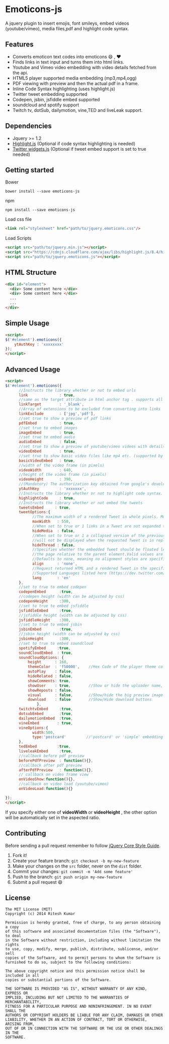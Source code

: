 Emoticons-js
============

A jquery plugin to insert emojis, font smileys, embed videos (youtube/vimeo), media files,pdf and highlight code syntax.

Features
--------

* Converts emoticon text codes into emoticons :smile: , :heart:
* Finds links in text input and turns them into html links.
* Youtube and Vimeo video embedding with video details fetched from the api.
* HTML5 player supported media embedding (mp3,mp4,ogg)
* PDF viewing with preview and then the actual pdf in a frame.
* Inline Code Syntax highlighting (uses highlight.js)
* Twitter tweet embedding supported
* Codepen, jsbin, jsfiddle embed supported
* soundcloud and spotify support
* Twitch tv, dotSub, dailymotion, vine,TED and liveLeak support.

Dependencies
------------
* Jquery >= 1.2
* [Highlight.js](https://highlightjs.org/) (Optional if code syntax highlighting is needed)
* [Twitter widgets.js](http://platform.twitter.com/widgets.js) (Optional if tweet embed support is set to true needed)

Getting started
---------------

Bower
```
bower install --save emoticons-js
```

npm
```
npm install --save emoticons-js
```

Load css file
```html
<link rel="stylesheet" href="path/to/jquery.emoticons.css"/>
```

Load Scripts
```html
<script src="path/to/jquery.min.js"></script>
<script src="https://cdnjs.cloudflare.com/ajax/libs/highlight.js/8.4/highlight.min.js"></script> <!--==== Optional =====-->
<script src="path/to/jquery.emoticons.js"></script>
```

HTML Structure
--------------
```html
<div id="element">
  <div> Some content here </div>
  <div> Some content here </div>
  ...
  ...
</div>
```

Simple Usage
------------
```html
<script>
$('#element').emoticons({
    ytAuthKey : 'xxxxxxxx'
});
</script>
```
Advanced Usage
--------------

```html
<script>
$('#element').emoticons({
      //Instructs the library whether or not to embed urls
      link              : true,
      //same as the target attribute in html anchor tag . supports all html supported target values.
      linkTarget        : '_blank',
      //Array of extensions to be excluded from converting into links
      linkExclude       : ['jpg','pdf'],
      //set true to show a preview of pdf links
      pdfEmbed          : true,
      //set true to embed images
      imageEmbed        : true,
      //set true to embed audio
      audioEmbed        : false,
      //set true to show a preview of youtube/vimeo videos with details
      videoEmbed        : true,
      //set true to show basic video files like mp4 etc. (supported by html5 player)
      basicVideoEmbed   : true,
      //width of the video frame (in pixels)
      videoWidth        : 640,
      //height of the video frame (in pixels)
      videoHeight       : 390,
      //(Mandatory) The authorization key obtained from google's developer console for using youtube data api
      ytAuthKey         : 'xxxxxxx',
      //Instructs the library whether or not to highlight code syntax.
      highlightCode     : true,
      //Instructs the library whether or not embed the tweets
      tweetsEmbed     : true,
      tweetOptions:{
            //The maximum width of a rendered Tweet in whole pixels. Must be between 220 and 550 inclusive.
            maxWidth   : 550,
            //When set to true or 1 links in a Tweet are not expanded to photo, video, or link previews.
            hideMedia  : false,
            //When set to true or 1 a collapsed version of the previous Tweet in a conversation thread
            //will not be displayed when the requested Tweet is in reply to another Tweet.
            hideThread : false,
            //Specifies whether the embedded Tweet should be floated left, right, or center in
            //the page relative to the parent element.Valid values are left, right, center, and none.
            //Defaults to none, meaning no alignment styles are specified for the Tweet.
            align      : 'none',
            //Request returned HTML and a rendered Tweet in the specified.
            //Supported Languages listed here (https://dev.twitter.com/web/overview/languages)
            lang       : 'en'
      },
      //set to true to embed codepen
      codepenEmbed      :true,
      //codepen height (width can be adjusted by css)
      codepenHeight     :300,
      //set to true to embed jsfiddle
      jsfiddleEmbed     :true,
      //jsfiddle height (width can be adjusted by css)
      jsfiddleHeight    :300,
      //set to true to embed jsbin
      jsbinEmbed        :true,
      //jsbin height (width can be adjusted by css)
      jsbinHeight       :300,
      //set to true to embed soundcloud
      spotifyEmbed     :true,
      soundCloudEmbed  : true,
      soundCloudOptions: {
          height      : 160,
          themeColor  : 'f50000',    //Hex Code of the player theme color
          autoPlay    : false,
          hideRelated : false,
          showComments: true,
          showUser    : true,        //Show or hide the uploader name, useful e.g. in tiny players to save space)
          showReposts : false,
          visual      : false,       //Show/hide the big preview image
          download    : false        //Show/Hide download buttons
              },
      twitchtvEmbed     :true,
      dotsubEmbed       :true,
      dailymotionEmbed  :true,
      vineEmbed        : true,
      vineOptions:{
            width:500,
            type:'postcard'         //'postcard' or 'simple' embedding
      },
      tedEmbed         :true,
      liveleakEmbed     :true,
      //callback before pdf preview
      beforePdfPreview  : function(){},
      //callback after pdf preview
      afterPdfPreview   : function(){},
      // callback on video frame view
      onVideoShow:function(){},
      //callback on video load (youtube/vimeo)
      onVideoLoad:function(){}

});
</script>
```
If you specify either one of **videoWidth** or **videoHeight** , the other option will be automatically set in the aspected ratio.


Contributing
------------

Before sending a pull request remember to follow [jQuery Core Style Guide](http://contribute.jquery.org/style-guide/js/).

1. Fork it!
2. Create your feature branch: `git checkout -b my-new-feature`
3. Make your changes on the `src` folder, never on the `dist` folder.
4. Commit your changes: `git commit -m 'Add some feature'`
5. Push to the branch: `git push origin my-new-feature`
6. Submit a pull request :smile:

License
-------

```
The MIT License (MIT)
Copyright (c) 2014 Ritesh Kumar

Permission is hereby granted, free of charge, to any person obtaining a copy
of this software and associated documentation files (the "Software"), to deal
in the Software without restriction, including without limitation the rights
to use, copy, modify, merge, publish, distribute, sublicense, and/or sell
copies of the Software, and to permit persons to whom the Software is
furnished to do so, subject to the following conditions:

The above copyright notice and this permission notice shall be included in all
copies or substantial portions of the Software.

THE SOFTWARE IS PROVIDED "AS IS", WITHOUT WARRANTY OF ANY KIND, EXPRESS OR
IMPLIED, INCLUDING BUT NOT LIMITED TO THE WARRANTIES OF MERCHANTABILITY,
FITNESS FOR A PARTICULAR PURPOSE AND NONINFRINGEMENT. IN NO EVENT SHALL THE
AUTHORS OR COPYRIGHT HOLDERS BE LIABLE FOR ANY CLAIM, DAMAGES OR OTHER
LIABILITY, WHETHER IN AN ACTION OF CONTRACT, TORT OR OTHERWISE, ARISING FROM,
OUT OF OR IN CONNECTION WITH THE SOFTWARE OR THE USE OR OTHER DEALINGS IN THE
SOFTWARE.
```


